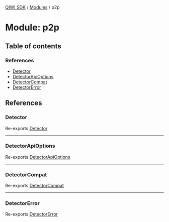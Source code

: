[QIWI SDK](../README.md) / [Modules](../modules.md) / p2p

# Module: p2p

## Table of contents

### References

- [Detector](p2p.md#detector)
- [DetectorApiOptions](p2p.md#detectorapioptions)
- [DetectorCompat](p2p.md#detectorcompat)
- [DetectorError](p2p.md#detectorerror)

## References

### Detector

Re-exports [Detector](../classes/index.QIWI.Detector.md)

___

### DetectorApiOptions

Re-exports [DetectorApiOptions](index.QIWI.md#detectorapioptions)

___

### DetectorCompat

Re-exports [DetectorCompat](../classes/index.QIWI.DetectorCompat.md)

___

### DetectorError

Re-exports [DetectorError](../classes/index.QIWI.DetectorError.md)
